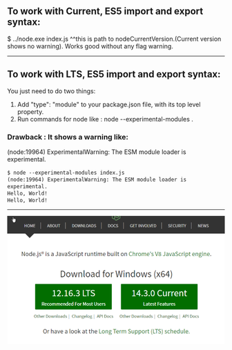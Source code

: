 ## To work with Current, ES5 import and export syntax:

$ ../node.exe index.js
^^this is path to nodeCurrentVersion.(Current version shows no warning). Works good without any flag warning.

***

## To work with LTS, ES5 import and export syntax:

You just need to do two things:

1. Add  "type": "module" to your package.json file, with its top level property.
2. Run commands for node like : node --experimental-modules <filename>.

### Drawback : It shows a warning like: 

(node:19964) ExperimentalWarning: The ESM module loader is experimental.

```
$ node --experimental-modules index.js
(node:19964) ExperimentalWarning: The ESM module loader is experimental.
Hello, World!
Hello, World!
```



***

![NodeLTSvsNodeCurrent](NodeLTSvsNodeCurrent.png)

